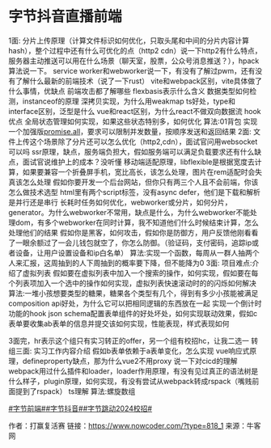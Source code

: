# 字节抖音直播前端

1面:
 分片上传原理（计算文件标识如何优化，只取头尾和中间的分片内容计算hash），整个过程中还有什么可优化的点（http2 cdn）说一下http2有什么特点，服务器主动推送可以用在什么场景（聊天室，股票，公众号消息推送？），hpack算法说一下。
 service worker和webworker说一下，有没有了解过pwm，还有没有了解什么最新的前端技术（说了一下rust）
 vite和webpack区别，vite具体做了什么事情，优缺点
 前端攻击都了解哪些
 flexbasis表示什么含义
 数据类型如何检测，instanceof的原理
 深拷贝实现，为什么用weakmap
 ts好处，type和interface区别，泛型是什么
 vue和react区别，为什么react不做双向数据流
 hook优点
 全局状态管理如何实现，如果这些状态特别多，如何优化
 算法:01背包
 实现一个加强版[promise.all](https://gw-c.nowcoder.com/api/sparta/jump/link?link=http%3A%2F%2Fpromise.all)，要求可以限制并发数量，按顺序发送和返回结果
 2面:
 文件上传这个场景除了分片还可以怎么优化（http2,cdn），面试官问用websocket可以吗
 ssr原理，缺点，服务端负担大，假如服务端可以满足负载要求还有什么缺点，面试官说维护上的成本？没听懂
 移动端适配原理，libflexible是根据宽度去计算，如果要兼容一个折叠屏手机，宽比高长，该怎么处理，图片在rem适配时会失真该怎么处理
 假如你要开发一个后台网站，但你只有两三个人且不会前端，你该怎么做技术选型
 html里有两个script标签，没有async defer，他们是下载和解析是并行还是串行
 长耗时任务如何优化，webworker或分片，如何分片，generator。为什么webworker不常用，缺点是什么，为什么webworker不能处理dom，有多个webworker在同时计算，我不知道他们什么时候结束计算，怎么处理他们的结果
 假如你是黑客，如何攻击，假如你是防御方，用户反馈他刚看看了一眼余额过了一会儿钱包就空了，你怎么防御。（验证码，支付密码，追踪ip或者设备，让用户设置设备和ip白名单）
 算法:实现一个函数，每周从一群人抽两个人来汇报，这周抽到的人下周抽到的概率要下降，但不能降为0
 3面:
 项目难点:介绍了虚拟列表
 假如要在虚拟列表中加入一个搜索的操作，如何实现，假如要在每个列表项加入一个选中的操作如何实现，虚拟列表快速滚动时的的闪烁如何解决
 算法:一堆小孩想要类型的糖果，糖果各个类型有几个，得到有多少小孩能被满足
 composition api好处，为什么它可以把相同逻辑的东西放在一起
 实现一个倒计时功能的hook
 json schema配置表单组件的好处坏处，如何实现联动效果，假如c表单要收集ab表单的信息并提交该如何实现，性能表现，样式表现如何

3面完，hr表示这个组只有实习转正的offer，另一个组有校招hc，让我二选一
 转组三面:
 实习工作内容介绍
 假如b表单依赖于a表单变化，怎么实现
 vue响应式原理，defineproperty缺点，那为什么vue2不用proxy
 说一下对cicd的理解
 webpack用过什么插件和loader，loader作用原理，有没有见过真正的语法树是什么样子，plugin原理，如何实现，有没有尝试从webpack转成rspack（嘴贱前面提到了rspack）
 ts理解
 算法:螺旋数组

[#字节前端#]()[#字节抖音#]()[#字节跳动2024校招#]()



作者：打赢复活赛
链接：https://www.nowcoder.com/?type=818_1
来源：牛客网